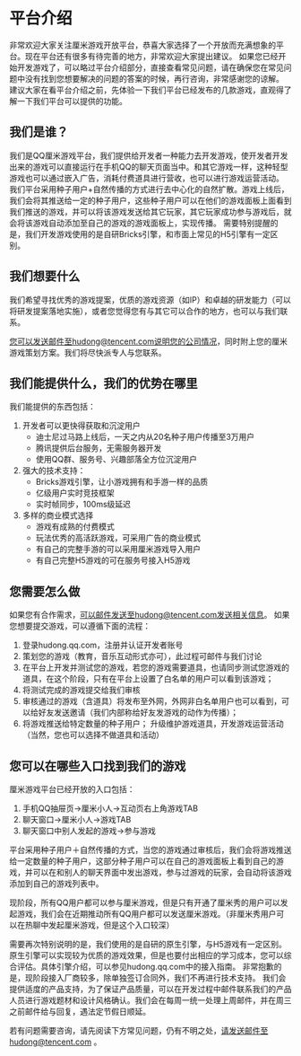 # 平台介绍

非常欢迎大家关注厘米游戏开放平台，恭喜大家选择了一个开放而充满想象的平台。现在平台还有很多有待完善的地方，非常欢迎大家提出建议。
如果您已经开始开发游戏了，可以略过平台介绍部分，直接查看常见问题，请在确保您在常见问题中没有找到您想要解决的问题的答案的时候，再行咨询，非常感谢您的谅解。
建议大家在看平台介绍之前，先体验一下我们平台已经发布的几款游戏，直观得了解一下我们平台可以提供的功能。

## 我们是谁？
我们是QQ厘米游戏平台，我们提供给开发者一种能力去开发游戏，使开发者开发出来的游戏可以直接运行在手机QQ的聊天页面当中。和其它游戏一样，这种轻型游戏也可以通过嵌入广告，消耗付费道具进行营收，也可以进行游戏运营活动。
我们平台采用种子用户+自然传播的方式进行去中心化的自然扩散。游戏上线后，我们会将其推送给一定的种子用户，这些种子用户可以在他们的游戏面板上面看到我们推送的游戏，并可以将该游戏发送给其它玩家，其它玩家成功参与游戏后，就会将该游戏自动添加至自己的游戏的游戏面板上，实现传播。
需要特别提醒的是，我们开发游戏使用的是自研Bricks引擎，和市面上常见的H5引擎有一定区别。

## 我们想要什么
我们希望寻找优秀的游戏提案，优质的游戏资源（如IP）和卓越的研发能力（可以将研发提案落地实施），或者您觉得您有与其它可以合作的地方，也可以与我们联系。

您可以发送邮件至hudong@tencent.com说明您的公司情况，同时附上您的厘米游戏策划方案。我们将尽快派专人与您联系。

## 我们能提供什么，我们的优势在哪里

我们能提供的东西包括：

1. 开发者可以更快得获取和沉淀用户
	* 迪士尼过马路上线后，一天之内从20名种子用户传播至3万用户
	* 腾讯提供后台服务，无需服务器开发
	* 使用QQ群、服务号、兴趣部落全方位沉淀用户
2. 强大的技术支持：
	* Bricks游戏引擎，让小游戏拥有和手游一样的品质
	* 亿级用户实时竞技框架
	* 实时帧同步，100ms级延迟
3. 多样的商业模式选择
	* 游戏有成熟的付费模式
	* 玩法优秀的高活跃游戏，可采用广告的商业模式
	* 有自己的完整手游的可以采用厘米游戏导入用户
	* 有自己完整H5游戏的可在服务号接入H5游戏

## 您需要怎么做
如果您有合作需求，可以邮件发送至hudong@tencent.com发送相关信息。
如果您想要提交游戏，可以遵循下面的流程：
1.	登录hudong.qq.com，注册并认证开发者账号
2.	策划您的游戏（教育，音乐互动形式亦可），此过程可邮件与我们讨论
3.	在平台上开发并测试您的游戏，若您的游戏需要道具，也请同步测试您游戏的道具，在这个阶段，只有在平台上设置了白名单的用户可以看到该游戏；
4.	将测试完成的游戏提交给我们审核
5.	审核通过的游戏（含道具）将发布至外网，外网非白名单用户也可以看到，可以给好友发送邀请（我们内部称给好友发游戏的动作为传播）；
6.	将游戏推送给特定数量的种子用户；
升级维护游戏道具，开发游戏运营活动（当然，您也可以选择不做道具和活动）

## 您可以在哪些入口找到我们的游戏

厘米游戏平台已经开放的入口包括：

1. 手机QQ抽屉页→厘米小人→互动页右上角游戏TAB
2. 聊天窗口→厘米小人→游戏TAB
3. 聊天窗口中别人发起的游戏→参与游戏

平台采用种子用户＋自然传播的方式，当您的游戏通过审核后，我们会将游戏推送给一定数量的种子用户，这部分种子用户可以在自己的游戏面板上看到自己的游戏，并可以在和别人的聊天界面中发出游戏，参与过游戏的玩家，会自动将该游戏添加到自己的游戏列表中。

现阶段，所有QQ用户都可以参与厘米游戏，但是只有开通了厘米秀的用户可以发起游戏，我们会在近期推动所有QQ用户都可以发送厘米游戏。（非厘米秀用户可以在热聊中发起厘米游戏，但是这个入口较深）

需要再次特别说明的是，我们使用的是自研的原生引擎，与H5游戏有一定区别。原生引擎可以实现较为优质的游戏效果，但是也要付出相应的学习成本，您可以综合评估。具体引擎介绍，可以参见hudong.qq.com中的接入指南。
非常抱歉的是，现阶段接入厂商较多，除单独签订合同外，我们不再进行技术支持。
我们会提供适度的产品支持，为了保证产品质量，可以在开发过程中邮件联系我们的产品人员进行游戏题材和设计风格确认。我们会在每周一统一处理上周邮件，并在周三之前邮件给与回复，遇法定节假日顺延。

若有问题需要咨询，请先阅读下方常见问题，仍有不明之处，请发送邮件至hudong@tencent.com 。
